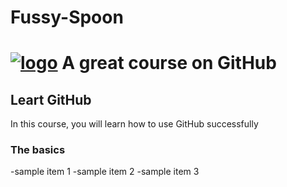 # Fussy-Spoon

# <a href="http://pluralsighn.com"><img alt="logo  " /></a> A great course on GitHub

## Leart GitHub

In this course, you will learn how to use GitHub successfully

### The basics
-sample item 1
-sample item 2
-sample item 3
